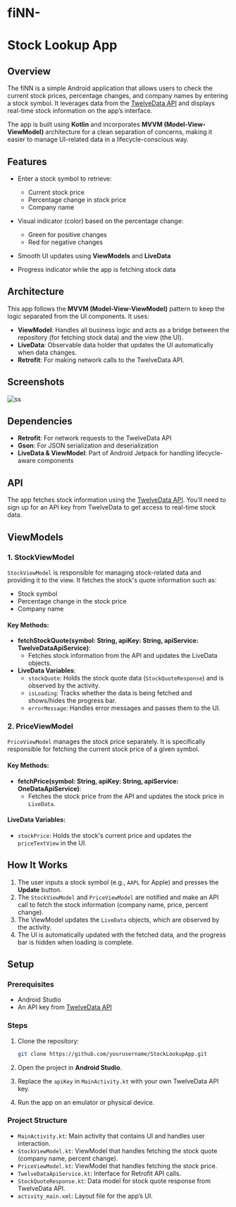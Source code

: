 # fiNN-
# Stock Lookup App

## Overview

The fiNN is a simple Android application that allows users to check the current stock prices, percentage changes, and company names by entering a stock symbol. It leverages data from the [TwelveData API](https://twelvedata.com) and displays real-time stock information on the app’s interface.

The app is built using **Kotlin** and incorporates **MVVM (Model-View-ViewModel)** architecture for a clean separation of concerns, making it easier to manage UI-related data in a lifecycle-conscious way.

## Features

- Enter a stock symbol to retrieve:

  - Current stock price
  - Percentage change in stock price
  - Company name
- Visual indicator (color) based on the percentage change:
  - Green for positive changes
  - Red for negative changes
- Smooth UI updates using **ViewModels** and **LiveData**
- Progress indicator while the app is fetching stock data

## Architecture

This app follows the **MVVM (Model-View-ViewModel)** pattern to keep the logic separated from the UI components. It uses:
- **ViewModel**: Handles all business logic and acts as a bridge between the repository (for fetching stock data) and the view (the UI).
- **LiveData**: Observable data holder that updates the UI automatically when data changes.
- **Retrofit**: For making network calls to the TwelveData API.

## Screenshots

![ss](https://github.com/user-attachments/assets/92554ba9-324b-4fa9-ab95-525cd116fa11)



## Dependencies

- **Retrofit**: For network requests to the TwelveData API
- **Gson**: For JSON serialization and deserialization
- **LiveData & ViewModel**: Part of Android Jetpack for handling lifecycle-aware components

## API

The app fetches stock information using the [TwelveData API](https://twelvedata.com). You’ll need to sign up for an API key from TwelveData to get access to real-time stock data.

## ViewModels

### 1. **StockViewModel**

`StockViewModel` is responsible for managing stock-related data and providing it to the view. It fetches the stock's quote information such as:
- Stock symbol
- Percentage change in the stock price
- Company name

#### Key Methods:
- **fetchStockQuote(symbol: String, apiKey: String, apiService: TwelveDataApiService)**: 
  - Fetches stock information from the API and updates the LiveData objects.
- **LiveData Variables**:
  - `stockQuote`: Holds the stock quote data (`StockQuoteResponse`) and is observed by the activity.
  - `isLoading`: Tracks whether the data is being fetched and shows/hides the progress bar.
  - `errorMessage`: Handles error messages and passes them to the UI.

### 2. **PriceViewModel**

`PriceViewModel` manages the stock price separately. It is specifically responsible for fetching the current stock price of a given symbol.

#### Key Methods:
- **fetchPrice(symbol: String, apiKey: String, apiService: OneDataApiService)**:
  - Fetches the stock price from the API and updates the stock price in `LiveData`.

#### LiveData Variables:
- `stockPrice`: Holds the stock's current price and updates the `priceTextView` in the UI.

## How It Works

1. The user inputs a stock symbol (e.g., `AAPL` for Apple) and presses the **Update** button.
2. The `StockViewModel` and `PriceViewModel` are notified and make an API call to fetch the stock information (company name, price, percent change).
3. The ViewModel updates the `LiveData` objects, which are observed by the activity.
4. The UI is automatically updated with the fetched data, and the progress bar is hidden when loading is complete.

## Setup

### Prerequisites

- Android Studio
- An API key from [TwelveData API](https://twelvedata.com)

### Steps

1. Clone the repository:

    ```bash
    git clone https://github.com/yourusername/StockLookupApp.git
    ```

2. Open the project in **Android Studio**.
3. Replace the `apiKey` in `MainActivity.kt` with your own TwelveData API key.
4. Run the app on an emulator or physical device.

### Project Structure

- `MainActivity.kt`: Main activity that contains UI and handles user interaction.
- `StockViewModel.kt`: ViewModel that handles fetching the stock quote (company name, percent change).
- `PriceViewModel.kt`: ViewModel that handles fetching the stock price.
- `TwelveDataApiService.kt`: Interface for Retrofit API calls.
- `StockQuoteResponse.kt`: Data model for stock quote response from TwelveData API.
- `activity_main.xml`: Layout file for the app’s UI.

